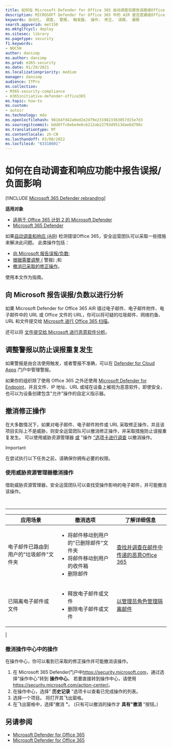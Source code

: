 ```yaml
---
title: 如何在 Microsoft Defender for Office 365 自动调查后报告误报或Office 365
description: MICROSOFT Defender for Office 365 中的 AIR 是否遗漏或Office 365？ 了解如何将误报或漏报提交给 Microsoft 进行分析。
keywords: 自动化， 调查， 警报， 触发器， 操作， 修正， 误报， 漏报
search.appverid: met150
ms.mktglfcycl: deploy
ms.sitesec: library
ms.pagetype: security
f1.keywords:
- NOCSH
author: dansimp
ms.author: dansimp
ms.prod: m365-security
ms.date: 01/29/2021
ms.localizationpriority: medium
manager: dansimp
audience: ITPro
ms.collection:
- M365-security-compliance
- m365initiative-defender-office365
ms.topic: how-to
ms.custom:
- autoir
ms.technology: mdo
ms.openlocfilehash: 98164fd42a0ed2e2d79e2319823363057d15e7d3
ms.sourcegitcommit: bdd6ffc6ebe4e6cb212ab22793d9513dae6d798c
ms.translationtype: MT
ms.contentlocale: zh-CN
ms.lasthandoff: 03/08/2022
ms.locfileid: "63318601"
---
```

# <a name="how-to-report-false-positivesnegatives-in-automated-investigation-and-response-capabilities"></a>如何在自动调查和响应功能中报告误报/负面影响

[!INCLUDE [Microsoft 365 Defender rebranding](../includes/microsoft-defender-for-office.md)]

**适用对象**
- [适用于 Office 365 计划 2 的 Microsoft Defender](defender-for-office-365.md)
- [Microsoft 365 Defender](../defender/microsoft-365-defender.md)

如果[自动调查和响应 (AIR](automated-investigation-response-office.md)) 检测错误Office 365，安全运营团队可以采取一些措施来解决此问题。 此类操作包括：

- [向 Microsoft 报告误报/负数](#report-a-false-positivenegative-to-microsoft-for-analysis);
- [根据需要调整 (](#adjust-an-alert-to-prevent-false-positives-from-recurring) 警报) ;和
- [撤消已采取的修正操作](#undo-a-remediation-action)。

使用本文作为指南。

## <a name="report-a-false-positivenegative-to-microsoft-for-analysis"></a>向 Microsoft 报告误报/负数以进行分析

如果 Microsoft Defender for Office 365 AIR 错过电子邮件、电子邮件附件、电子邮件中的 URL 或 Office 文件的 URL，你可以将可疑的垃圾邮件、网络钓鱼、URL 和文件提交给 [Microsoft 进行 Office 365 扫描](admin-submission.md)。

还可以将 [文件提交给 Microsoft 进行恶意软件分析](https://www.microsoft.com/wdsi/filesubmission)。

## <a name="adjust-an-alert-to-prevent-false-positives-from-recurring"></a>调整警报以防止误报重复发生

如果警报是由合法使用触发，或者警报不准确，可以在 [Defender for Cloud Apps](/cloud-app-security/managing-alerts) 门户中管理警报。

如果你的组织除了使用 Office 365 之外还使用 [Microsoft Defender for Endpoint](/windows/security/threat-protection)，并且文件、IP 地址、URL 或域在设备上被视为恶意软件，即使安全，也可以为设备创建包含"允许"操作的自定义指示器。[](/windows/security/threat-protection/microsoft-defender-atp/manage-indicators)

## <a name="undo-a-remediation-action"></a>撤消修正操作

在大多数情况下，如果对电子邮件、电子邮件附件或 URL 采取修正操作，并且该项目实际上不是威胁，则安全运营团队可以撤消修正操作，并采取措施防止误报重复发生。 可以使用威胁资源管理器 [或](#undo-an-action-using-threat-explorer) "操作 ["选项卡进行调查](#undo-an-action-in-the-action-center) 以撤消操作。

> [!IMPORTANT]
> 在尝试执行以下任务之前，请确保你拥有必要的权限。

### <a name="undo-an-action-using-threat-explorer"></a>使用威胁资源管理器撤消操作

借助威胁资源管理器，安全运营团队可以查找受操作影响的电子邮件，并可能撤消该操作。

<br>

****

|应用场景|撤消选项|了解详细信息|
|---|---|---|
|电子邮件已路由到用户的"垃圾邮件"文件夹|<ul><li>将邮件移动到用户的"已删除邮件"文件夹</li><li>将邮件移动到用户的收件箱</li><li>删除邮件</li></ul>|[查找并调查在邮件中传递的恶意Office 365](investigate-malicious-email-that-was-delivered.md)|
|已隔离电子邮件或文件|<ul><li>释放电子邮件或文件</li><li> 删除电子邮件或文件</li></ul>|[以管理员角色管理隔离邮件](manage-quarantined-messages-and-files.md)|
|

### <a name="undo-an-action-in-the-action-center"></a>撤消操作中心中的操作

在操作中心，你可以看到已采取的修正操作并可能撤消该操作。

1. 在 Microsoft 365 Defender门户中<https://security.microsoft.com>，通过选择"操作中心"转到 **操作中心**。 若要直接转到操作中心，请使用 <https://security.microsoft.com/action-center/>。
2. 在操作中心，选择" **历史记录** "选项卡以查看已完成操作的列表。
3. 选择一个项目。 将打开其飞出窗格。
4. 在飞出窗格中，选择"撤消 **"**。  (只有可以撤消的操作才 **具有"撤消** "按钮。) 

## <a name="see-also"></a>另请参阅

- [Microsoft Defender for Office 365](defender-for-office-365.md)
- [Microsoft Defender for Office 365](office-365-air.md)
